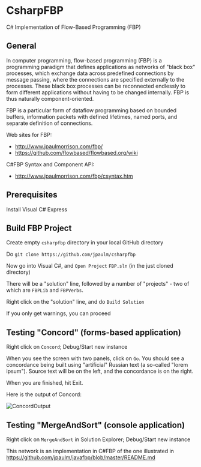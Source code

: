 CsharpFBP
===

C# Implementation of Flow-Based Programming (FBP)


General
---

In computer programming, flow-based programming (FBP) is a programming paradigm that defines applications as networks of "black box" processes, which exchange data across predefined connections by message passing, where the connections are specified externally to the processes. These black box processes can be reconnected endlessly to form different applications without having to be changed internally. FBP is thus naturally component-oriented.

FBP is a particular form of dataflow programming based on bounded buffers, information packets with defined lifetimes, named ports, and separate definition of connections.

Web sites for FBP: 
* http://www.jpaulmorrison.com/fbp/
* https://github.com/flowbased/flowbased.org/wiki
 
C#FBP Syntax and Component API:
* http://www.jpaulmorrison.com/fbp/csyntax.htm

Prerequisites
---

Install Visual C# Express

Build FBP Project
---

Create empty `csharpfbp` directory in your local GitHub directory

Do `git clone https://github.com/jpaulm/csharpfbp`

Now go into Visual C#, and `Open Project` `FBP.sln` (in the just cloned directory)

There will be a "solution" line, followed by a number of "projects" - two of which are `FBPLib` and `FBPVerbs`.

Right click on the "solution" line, and do `Build Solution`

If you only get warnings, you can proceed

Testing "Concord" (forms-based application)
---

Right click on `Concord`; Debug/Start new instance

When you see the screen with two panels, click on `Go`.  You should see a concordance being built using "artificial" Russian text (a so-called "lorem ipsum").  Source text will be on the left, and the concordance is on the right.

When you are finished, hit Exit.

Here is the output of Concord:

![ConcordOutput](https://github.com/jpaulm/csharpfbp/blob/master/docs/ConcordOutput.png "Output of Concordance")


Testing "MergeAndSort" (console application)
---

Right click on `MergeAndSort` in Solution Explorer; Debug/Start new instance

This network is an implementation in C#FBP of the one illustrated in https://github.com/jpaulm/javafbp/blob/master/README.md




